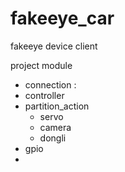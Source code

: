 # fakeeye_car
fakeeye device client


project module 
* connection  : 
* controller 
* partition_action
    * servo
    * camera
    * dongli
* gpio
* 

